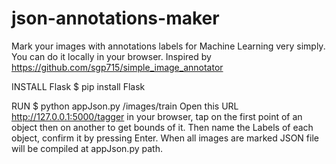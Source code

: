 # json-annotations-maker
Mark your images with annotations labels for Machine Learning very simply. You can do it locally in your browser.
Inspired by https://github.com/sgp715/simple_image_annotator

INSTALL Flask
$ pip install Flask

RUN
$ python appJson.py /images/train
Open this URL http://127.0.0.1:5000/tagger in your browser, tap on the first point of an object then on another to get bounds of it. Then name the Labels of each object, confirm it by pressing Enter. When all images are marked JSON file will be compiled at appJson.py path.
